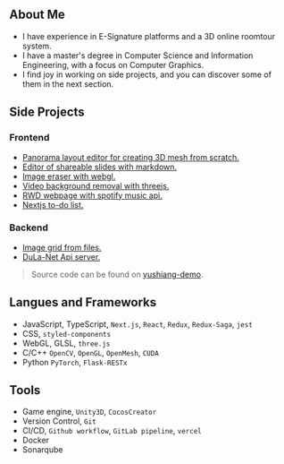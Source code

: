 ## About Me

- I have experience in E-Signature platforms and a 3D online roomtour system.
- I have a master's degree in Computer Science and Information Engineering, with a focus on Computer Graphics.
- I find joy in working on side projects, and you can discover some of them in the next section.

## Side Projects

### Frontend

- [Panorama layout editor for creating 3D mesh from scratch.](https://pano-to-mesh.vercel.app/#eNrNl19vGzcQxL9Kcc-XM_8suaSf89KHokVSFC1co7jYZ1mtpFMlGagR-Lv3t1ITSJGdKIkLRBBki-LdcYczO8O3zbJfjKt-3jfnzdlqWI93q6thffZutPtzOWna95N-XE0n00VzfuFa36XWXbbNzWwcV781565trobpbLqY8KWJXYxcN-vvx7tNeMkVF67LMfoiKcTiqn22NuRC9c6l3We8bJkXa06q72a5GpmYqob913aiz6FKllCSej7zdmLRyvD793Zi1SIhZF-dKJ_2YJel-PfvdEkp8-F6Cg4Xb5vNql-sb8bVvN9MR-p92yzH9XT3_8UL37lSJGsNKhrE81zfFe9zjb5ahTGqtKFLOWjiq69KmUV4xPqqnw3cI3bOB599VldEVEtkvovBxSjM9S5w__Z4Frf4-67fDKvFbi2OUooLPCnzp7joom_dFq-csjKQxIG7XD60zeZ-ybObX6bXw8jmrIb-elzM7pvzm362Htrmut_0Vut6dXXIhi0w3XwpzcND-yl0qENYcpJaYmRZBXAkaSilGjo1ssb2BTvAN6pLxUnVHMsBOjGoyz55cdV5DTtwqnPFx1qSz7k9mvMc0Ly-7a-H1XdfgxAyGGfjqjln11Sp79OQUYpLmjOrrDH5IEq9vgSrqgT4rD4BmQELg6nZJ0215kM-MQAdIaYmJJNAHT4ml0SQhkguvj2edQzadmdAOEUH7QIbFraocQ3Q80sqNedU9lD7ft5Phi-Aa7mYnEAo6RxKK67kADIoxFpPVHQMvFFThGoMOYlVAjpJVdjgcAgOmpRATUg27aCBPIhTUWzNYnQ6nPMswPxHp6_B5wvoZLT3KpVqTIBarOBEj0SQjKM1FegUO2st1rZiSpn-eYCYZtopjbjkLHAow8iybZlwr9Lg6N4RWQNWTakgSAilj0nQR5_o47TxYMJLW8xq9cgxhZxrcjGHfTLdYDQnoHW72SzX52dnm_WwmNzfrW-n_WLSTaab27s33XQ8W4wbgDylYWE4ScU5oekG6kMooQsZr8p0L6mMBlNfxapctvaOVHM6gCvRwLxxoJZcIQYMg2ASksPBog-xGkVj0Wx3K-qpuzwHXD8P_2w-BtbGfj9vXg7z8ffFq3Gcn4IIbuZEos-IyUWhFVlDqhRWIjjhtIyw1iJmawVZ0r2C30PE2bqfoyP_NOuvhttxZjoiRzxd6UllVfHBGmhE--rj1qPFFeyVFMGgU9toUSlAr1GwX9RySl2fu2_PW1dBhSZVnkfgcBY-tFJqwCxrjUFYEIXhBoZxNhQ8qv72C9vuFDGuKFmLnEBhtZCQotHFw9KtMjG6gkk6lUxrTulbr8t1YiEmZUyLeFh2jq-0eCKrVxKS7loOQouKYSdhUb5-43WhL-eNdmJbVWiS1gfxZ6qg7zkXyTPYRsLIqdr6aMBK9qoSnD1hUuR04jqR0WAJ2QxXwYWWmtqjOY9adS2cDOjFmUhVS9lZtSdEizpvtshy_P_UaIKddCqHFJIIIcULj0Zv-y_xtuMQFlrTETFhQat7SHAPnCJTBquF7SKWeGEI8ZCaSG-ixyNHULASOh2wKZ5D3PGGjaVN5aQBRcgEduunBj-8eg-vH4b17WdlmtdgOx1W3WT2xlLNbLrk91d3i-aURCPwF2aH7YHQU4YhauRgvZhRxmA5PtZ4gKBgt4kYnZNdvUWc7BaZD0eLxbb2eNKHEIIC51IsAyAKO0X4cbahoAInYZJy0nGaHx86vvRrIPz1zbg5xG-9GPq__gAqS0yb6dxua3KvzSlyxSCUUwcLTLZWDgd7L-9qSweGwqTaoGonD866ewjTntV7zmRwkBRA-kXv5EMykp31yEIkqvZ41iMQE5oQOZkoVYuoamJlq4LpnIxanBb_xNiHlz6h6fhxTV8-_Avsc5U2)
- [Editor of shareable slides with markdown.](https://markdown-slides-editor.vercel.app/)
- [Image eraser with webgl.](https://image-eraser.vercel.app/)
- [Video background removal with threejs.](https://codesandbox.io/s/threejs-image-processing-forked-wwnc3o?file=/index.html)
- [RWD webpage with spotify music api.](https://spotify-kappa-three.vercel.app/)
- [Nextjs to-do list.](https://todolist-api-taupe.vercel.app/)

### Backend

- [Image grid from files.](https://github.com/yushiang-demo/node-canvas-image-grid)
- [DuLa-Net Api server.](https://github.com/yushiang-demo/DuLa-Net)

> Source code can be found on [yushiang-demo](https://github.com/orgs/yushiang-demo/repositories).

## Langues and Frameworks

- JavaScript, TypeScript, `Next.js`, `React`, `Redux`, `Redux-Saga`, `jest`
- CSS, `styled-components`
- WebGL, GLSL, `three.js`
- C/C++ `OpenCV`, `OpenGL`, `OpenMesh`, `CUDA`
- Python `PyTorch`, `Flask-RESTx`

## Tools

- Game engine, `Unity3D`, `CocosCreator`
- Version Control, `Git`
- CI/CD, `Github workflow`, `GitLab pipeline`, `vercel`
- Docker
- Sonarqube
